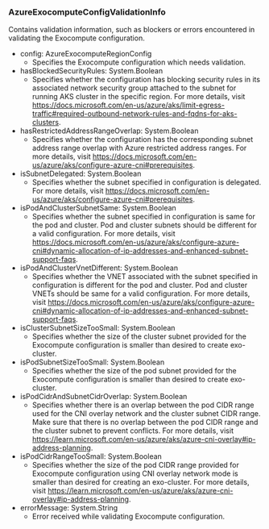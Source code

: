 ### AzureExocomputeConfigValidationInfo
Contains validation information, such as blockers or errors encountered in validating the Exocompute configuration.

- config: AzureExocomputeRegionConfig
  - Specifies the Exocompute configuration which needs validation.
- hasBlockedSecurityRules: System.Boolean
  - Specifies whether the configuration has blocking security rules in its associated network security group attached to the subnet for running AKS cluster in the specific region. For more details, visit https://docs.microsoft.com/en-us/azure/aks/limit-egress-traffic#required-outbound-network-rules-and-fqdns-for-aks-clusters.
- hasRestrictedAddressRangeOverlap: System.Boolean
  - Specifies whether the configuration has the corresponding subnet address range overlap with Azure restricted address ranges. For more details, visit https://docs.microsoft.com/en-us/azure/aks/configure-azure-cni#prerequisites.
- isSubnetDelegated: System.Boolean
  - Specifies whether the subnet specified in configuration is delegated. For more details, visit https://docs.microsoft.com/en-us/azure/aks/configure-azure-cni#prerequisites.
- isPodAndClusterSubnetSame: System.Boolean
  - Specifies whether the subnet specified in configuration is same for the pod and cluster. Pod and cluster subnets should be different for a valid configuration. For more details, visit https://docs.microsoft.com/en-us/azure/aks/configure-azure-cni#dynamic-allocation-of-ip-addresses-and-enhanced-subnet-support-faqs.
- isPodAndClusterVnetDifferent: System.Boolean
  - Specifies whether the VNET associated with the subnet specified in configuration is different for the pod and cluster. Pod and cluster VNETs should be same for a valid configuration. For more details, visit https://docs.microsoft.com/en-us/azure/aks/configure-azure-cni#dynamic-allocation-of-ip-addresses-and-enhanced-subnet-support-faqs.
- isClusterSubnetSizeTooSmall: System.Boolean
  - Specifies whether the size of the cluster subnet provided for the Exocompute configuration is smaller than desired to create exo-cluster.
- isPodSubnetSizeTooSmall: System.Boolean
  - Specifies whether the size of the pod subnet provided for the Exocompute configuration is smaller than desired to create exo-cluster.
- isPodCidrAndSubnetCidrOverlap: System.Boolean
  - Specifies whether there is an overlap between the pod CIDR range used for the CNI overlay network and the cluster subnet CIDR range. Make sure that there is no overlap between the pod CIDR range and the cluster subnet to prevent conflicts. For more details, visit https://learn.microsoft.com/en-us/azure/aks/azure-cni-overlay#ip-address-planning.
- isPodCidrRangeTooSmall: System.Boolean
  - Specifies whether the size of the pod CIDR range provided for Exocompute configuration using CNI overlay network mode is smaller than desired for creating an exo-cluster. For more details, visit https://learn.microsoft.com/en-us/azure/aks/azure-cni-overlay#ip-address-planning.
- errorMessage: System.String
  - Error received while validating Exocompute configuration.
